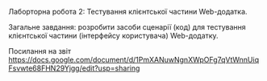 Лаборторна робота 2: Тестування клієнтської частини Web-додатка.

Загальне завдання: розробити засоби сценарії (код) для тестування клієнтської частини (інтерфейсу користувача) Web-додатку.

Посилання на звіт https://docs.google.com/document/d/1PmXANuwNgnXWpOFg7qVtWnnUiqFsvwte68FHN29Yjgg/edit?usp=sharing
